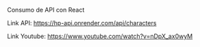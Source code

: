 Consumo de API con React

Link API:
https://hp-api.onrender.com/api/characters

Link Youtube:
https://www.youtube.com/watch?v=nDpX_ax0wyM
